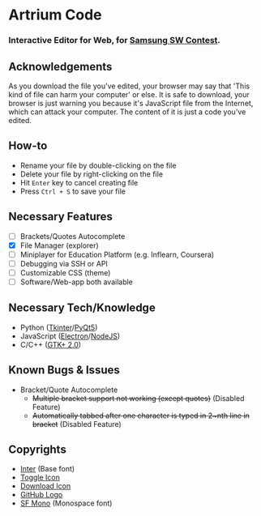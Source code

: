 # Artrium Code
### Interactive Editor for Web, for [Samsung SW Contest](https://www.juniorsoftwarecup.com/Contest/About).

## Acknowledgements
As you download the file you've edited, your browser may say that 'This kind of file can harm your computer' or else. It is safe to download, your browser is just warning you because it's JavaScript file from the Internet, which can attack your computer. The content of it is just a code you've edited.

## How-to
- Rename your file by double-clicking on the file
- Delete your file by right-clicking on the file
- Hit `Enter` key to cancel creating file
- Press `Ctrl + S` to save your file

## Necessary Features
- [ ] Brackets/Quotes Autocomplete
- [X] File Manager (explorer)
- [ ] Miniplayer for Education Platform (e.g. Inflearn, Coursera)
- [ ] Debugging via SSH or API
- [ ] Customizable CSS (theme)
- [ ] Software/Web-app both available

## Necessary Tech/Knowledge
- Python ([Tkinter](https://docs.python.org/3/library/tkinter.html)/[PyQt5](https://pypi.org/project/PyQt5))
- JavaScript ([Electron](https://www.electronjs.org)/[NodeJS](https://nodejs.org))
- C/C++ ([GTK+ 2.0](https://developer.gnome.org/gtk-tutorial/stable/))

## Known Bugs & Issues
* Bracket/Quote Autocomplete
  * ~~Multiple bracket support not working (except quotes)~~ (Disabled Feature)
  * ~~Automatically tabbed after one character is typed in 2~nth line in bracket~~ (Disabled Feature)
  
## Copyrights
- [Inter](https://rsms.me/inter) (Base font)
- [Toggle Icon](https://icon-icons.com/icon/sidebar-expand-toggle-nav/145935)
- [Download Icon](https://www.iconfinder.com/icons/5204156/download_icon)
- [GitHub Logo](https://github.com/logos)
- [SF Mono](https://developer.apple.com/fonts) (Monospace font)
